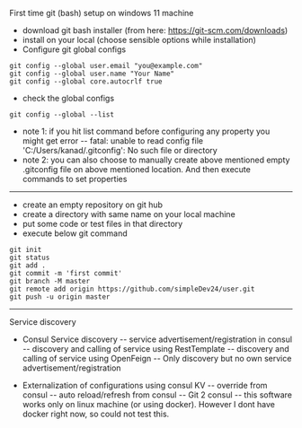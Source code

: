 First time git (bash) setup on windows 11 machine
- download git bash installer (from here: https://git-scm.com/downloads)
- install on your local (choose sensible options while installation)
- Configure git global configs
```
git config --global user.email "you@example.com"
git config --global user.name "Your Name"
git config --global core.autocrlf true
```
- check the global configs
```
git config --global --list
```
- note 1: if you hit list command before configuring any property you might get error -- fatal: unable to read config file 'C:/Users/kanad/.gitconfig': No such file or directory
- note 2: you can also choose to manually create above mentioned empty .gitconfig file on above mentioned location. And then execute commands to set properties

------------------------------------

- create an empty repository on git hub
- create a directory with same name on your local machine
- put some code or test files in that directory
- execute below git command
```
git init
git status
git add .
git commit -m 'first commit'
git branch -M master
git remote add origin https://github.com/simpleDev24/user.git
git push -u origin master
```

------------------------------------

Service discovery

- Consul Service discovery
-- service advertisement/registration in consul
-- discovery and calling of service using RestTemplate
-- discovery and calling of service using OpenFeign
-- Only discovery but no own service advertisement/registration

- Externalization of configurations using consul KV
-- override from consul
-- auto reload/refresh from consul
-- Git 2 consul -- this software works only on linux machine (or using docker). However I dont have docker right now, so could not test this.